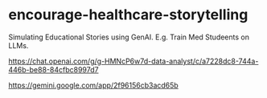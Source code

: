 # encourage-healthcare-storytelling

Simulating Educational Stories using GenAI. E.g. Train Med Studeents on LLMs.

https://chat.openai.com/g/g-HMNcP6w7d-data-analyst/c/a7228dc8-744a-446b-be88-84cfbc8997d7

https://gemini.google.com/app/2f96156cb3acd65b
